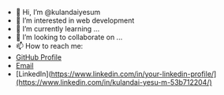 - 👋 Hi, I’m @kulandaiyesum
- 👀 I’m interested in web development
- 🌱 I’m currently learning ...
- 💞️ I’m looking to collaborate on ...
- 📫 How to reach me:
- [GitHub Profile](https://github.com/kulandaiyesum)
- [Email](mailto:kulandaiyesu333@gmail.com)
- [LinkedIn](https://www.linkedin.com/in/your-linkedin-profile/](https://www.linkedin.com/in/kulandai-yesu-m-53b712204/)

<!---
kulandaiyesum/kulandaiyesum is a ✨ special ✨ repository because its `README.md` (this file) appears on your GitHub profile.
You can click the Preview link to take a look at your changes.
--->
